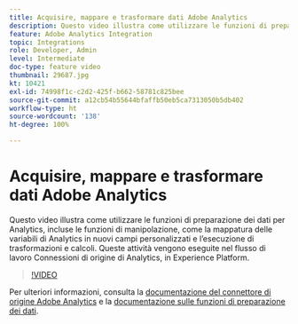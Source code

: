 ```yaml
---
title: Acquisire, mappare e trasformare dati Adobe Analytics
description: Questo video illustra come utilizzare le funzioni di preparazione dei dati per Analytics, incluse le funzioni di manipolazione, come la mappatura delle variabili di Analytics in nuovi campi personalizzati e l’esecuzione di trasformazioni e calcoli. Queste attività vengono eseguite nel flusso di lavoro Connessioni di origine di Analytics, in Experience Platform.
feature: Adobe Analytics Integration
topic: Integrations
role: Developer, Admin
level: Intermediate
doc-type: feature video
thumbnail: 29687.jpg
kt: 10421
exl-id: 74998f1c-c2d2-425f-b662-58781c825bee
source-git-commit: a12cb54b55644bfaffb50eb5ca7313050b5db402
workflow-type: ht
source-wordcount: '138'
ht-degree: 100%

---
```


# Acquisire, mappare e trasformare dati Adobe Analytics

Questo video illustra come utilizzare le funzioni di preparazione dei dati per Analytics, incluse le funzioni di manipolazione, come la mappatura delle variabili di Analytics in nuovi campi personalizzati e l’esecuzione di trasformazioni e calcoli. Queste attività vengono eseguite nel flusso di lavoro Connessioni di origine di Analytics, in Experience Platform.

>[!VIDEO](https://video.tv.adobe.com/v/29687?quality=12&learn=on)

Per ulteriori informazioni, consulta la [documentazione del connettore di origine Adobe Analytics](https://experienceleague.adobe.com/docs/experience-platform/sources/ui-tutorials/create/adobe-applications/analytics.html?lang=it) e la [documentazione sulle funzioni di preparazione dei dati](https://experienceleague.adobe.com/docs/experience-platform/data-prep/functions.html?lang=it).
